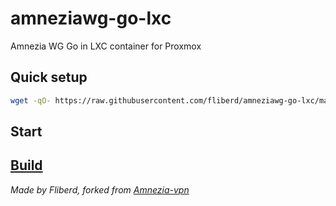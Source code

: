 # amneziawg-go-lxc 
Amnezia WG Go in LXC container for Proxmox

## Quick setup 

```bash
wget -qO- https://raw.githubusercontent.com/fliberd/amneziawg-go-lxc/main/setup.sh | bash
``` 
## Start
## [Build](./build.md)



*Made by Fliberd,
forked from [Amnezia-vpn](https://github.com/amnezia-vpn)*
